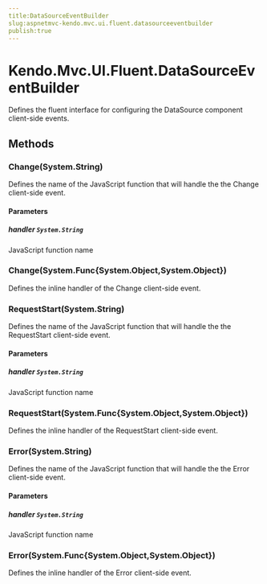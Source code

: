 ```yaml
---
title:DataSourceEventBuilder
slug:aspnetmvc-kendo.mvc.ui.fluent.datasourceeventbuilder
publish:true
---
```


# Kendo.Mvc.UI.Fluent.DataSourceEventBuilder

Defines the fluent interface for configuring the DataSource component client-side events.

## Methods

### Change(System.String)
Defines the name of the JavaScript function that will handle the the Change client-side event.

#### Parameters

##### handler `System.String`
JavaScript function name

### Change(System.Func{System.Object,System.Object})
Defines the inline handler of the Change client-side event.

### RequestStart(System.String)
Defines the name of the JavaScript function that will handle the the RequestStart client-side event.

#### Parameters

##### handler `System.String`
JavaScript function name

### RequestStart(System.Func{System.Object,System.Object})
Defines the inline handler of the RequestStart client-side event.

### Error(System.String)
Defines the name of the JavaScript function that will handle the the Error client-side event.

#### Parameters

##### handler `System.String`
JavaScript function name

### Error(System.Func{System.Object,System.Object})
Defines the inline handler of the Error client-side event.